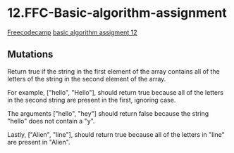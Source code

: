 # 12.FFC-Basic-algorithm-assignment
[Freecodecamp](https://www.freecodecamp.org/) [basic algorithm assigment 12](https://learn.freecodecamp.org/javascript-algorithms-and-data-structures/basic-algorithm-scripting/mutations/)

## Mutations

Return true if the string in the first element of the array contains all of the letters of the string in the second element of the array.

For example, ["hello", "Hello"], should return true because all of the letters in the second string are present in the first, ignoring case.

The arguments ["hello", "hey"] should return false because the string "hello" does not contain a "y".

Lastly, ["Alien", "line"], should return true because all of the letters in "line" are present in "Alien".
